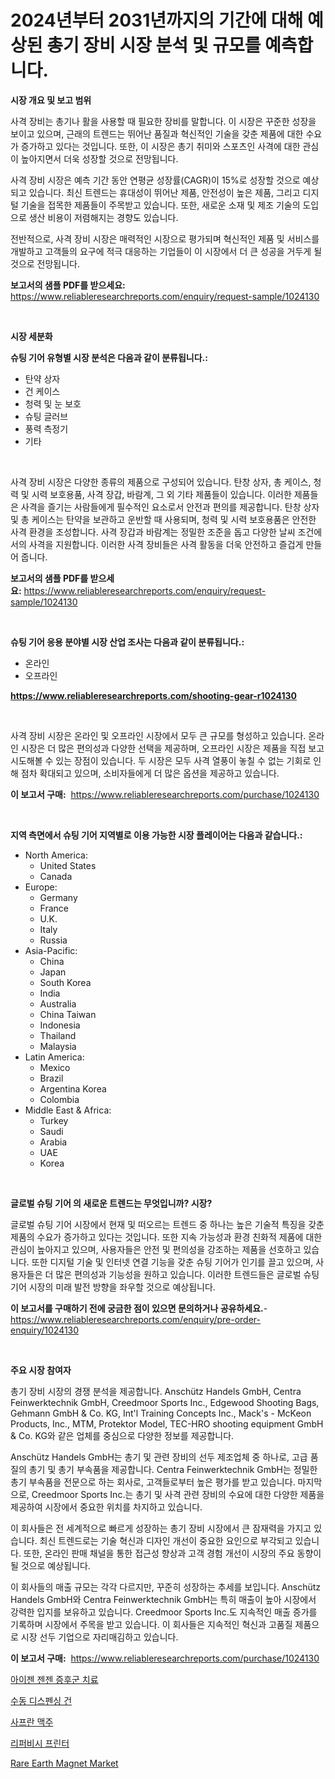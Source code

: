 <p><h1>2024년부터 2031년까지의 기간에 대해 예상된 총기 장비 시장 분석 및 규모를 예측합니다.</h1></p><p><strong>시장 개요 및 보고 범위</strong></p>
<p><p>사격 장비는 총기나 활을 사용할 때 필요한 장비를 말합니다. 이 시장은 꾸준한 성장을 보이고 있으며, 근래의 트렌드는 뛰어난 품질과 혁신적인 기술을 갖춘 제품에 대한 수요가 증가하고 있다는 것입니다. 또한, 이 시장은 총기 취미와 스포츠인 사격에 대한 관심이 높아지면서 더욱 성장할 것으로 전망됩니다. </p><p>사격 장비 시장은 예측 기간 동안 연평균 성장률(CAGR)이 15%로 성장할 것으로 예상되고 있습니다. 최신 트렌드는 휴대성이 뛰어난 제품, 안전성이 높은 제품, 그리고 디지털 기술을 접목한 제품들이 주목받고 있습니다. 또한, 새로운 소재 및 제조 기술의 도입으로 생산 비용이 저렴해지는 경향도 있습니다.</p><p>전반적으로, 사격 장비 시장은 매력적인 시장으로 평가되며 혁신적인 제품 및 서비스를 개발하고 고객들의 요구에 적극 대응하는 기업들이 이 시장에서 더 큰 성공을 거두게 될 것으로 전망됩니다.</p></p>
<p><strong>보고서의 샘플 PDF를 받으세요:</strong> <a href="https://www.reliableresearchreports.com/enquiry/request-sample/1024130">https://www.reliableresearchreports.com/enquiry/request-sample/1024130</a></p>
<p>&nbsp;</p>
<p><strong>시장 세분화</strong></p>
<p><strong>슈팅 기어 유형별 시장 분석은 다음과 같이 분류됩니다.:</strong></p>
<p><ul><li>탄약 상자</li><li>건 케이스</li><li>청력 및 눈 보호</li><li>슈팅 글러브</li><li>풍력 측정기</li><li>기타</li></ul></p>
<p>&nbsp;</p>
<p><p>사격 장비 시장은 다양한 종류의 제품으로 구성되어 있습니다. 탄창 상자, 총 케이스, 청력 및 시력 보호용품, 사격 장갑, 바람계, 그 외 기타 제품들이 있습니다. 이러한 제품들은 사격을 즐기는 사람들에게 필수적인 요소로서 안전과 편의를 제공합니다. 탄창 상자 및 총 케이스는 탄약을 보관하고 운반할 때 사용되며, 청력 및 시력 보호용품은 안전한 사격 환경을 조성합니다. 사격 장갑과 바람계는 정밀한 조준을 돕고 다양한 날씨 조건에서의 사격을 지원합니다. 이러한 사격 장비들은 사격 활동을 더욱 안전하고 즐겁게 만들어 줍니다.</p></p>
<p><strong>보고서의 샘플 PDF를 받으세요:</strong>&nbsp;<a href="https://www.reliableresearchreports.com/enquiry/request-sample/1024130">https://www.reliableresearchreports.com/enquiry/request-sample/1024130</a></p>
<p>&nbsp;</p>
<p><strong> 슈팅 기어 응용 분야별 시장 산업 조사는 다음과 같이 분류됩니다.:</strong></p>
<p><ul><li>온라인</li><li>오프라인</li></ul></p>
<p><strong><a href="https://www.reliableresearchreports.com/shooting-gear-r1024130">https://www.reliableresearchreports.com/shooting-gear-r1024130</a></strong></p>
<p>&nbsp;</p>
<p><p>사격 장비 시장은 온라인 및 오프라인 시장에서 모두 큰 규모를 형성하고 있습니다. 온라인 시장은 더 많은 편의성과 다양한 선택을 제공하며, 오프라인 시장은 제품을 직접 보고 시도해볼 수 있는 장점이 있습니다. 두 시장은 모두 사격 열풍이 놓칠 수 없는 기회로 인해 점차 확대되고 있으며, 소비자들에게 더 많은 옵션을 제공하고 있습니다.</p></p>
<p><strong>이 보고서 구매:</strong>&nbsp; <a href="https://www.reliableresearchreports.com/purchase/1024130">https://www.reliableresearchreports.com/purchase/1024130</a></p>
<p>&nbsp;</p>
<p><strong>지역 측면에서 슈팅 기어 지역별로 이용 가능한 시장 플레이어는 다음과 같습니다.:</strong></p>
<p><ul>
    <li>
        North America:
        <ul>
            <li>United States</li>
            <li>Canada</li>
        </ul>
    </li>
    <li>
        Europe:
        <ul>
            <li>Germany</li>
            <li>France</li>
            <li>U.K.</li>
            <li>Italy</li>
            <li>Russia</li>
        </ul>
    </li>
    <li>
        Asia-Pacific:
        <ul>
            <li>China</li>
            <li>Japan</li>
            <li>South Korea</li>
            <li>India</li>
            <li>Australia</li>
            <li>China Taiwan</li>
            <li>Indonesia</li>
            <li>Thailand</li>
            <li>Malaysia</li>
        </ul>
    </li>
    <li>
        Latin America:
        <ul>
            <li>Mexico</li>
            <li>Brazil</li>
            <li>Argentina Korea</li>
            <li>Colombia</li>
        </ul>
    </li>
    <li>
        Middle East & Africa:
        <ul>
            <li>Turkey</li>
            <li>Saudi</li>
            <li>Arabia</li>
            <li>UAE</li>
            <li>Korea</li>
        </ul>
    </li>
    </ul></p>
<p>&nbsp;</p>
<p><strong>글로벌 슈팅 기어 의 새로운 트렌드는 무엇입니까? 시장?</strong></p>
<p><p>글로벌 슈팅 기어 시장에서 현재 및 떠오르는 트렌드 중 하나는 높은 기술적 특징을 갖춘 제품의 수요가 증가하고 있다는 것입니다. 또한 지속 가능성과 환경 친화적 제품에 대한 관심이 높아지고 있으며, 사용자들은 안전 및 편의성을 강조하는 제품을 선호하고 있습니다. 또한 디지털 기술 및 인터넷 연결 기능을 갖춘 슈팅 기어가 인기를 끌고 있으며, 사용자들은 더 많은 편의성과 기능성을 원하고 있습니다. 이러한 트렌드들은 글로벌 슈팅 기어 시장의 미래 발전 방향을 좌우할 것으로 예상됩니다.</p></p>
<p><strong>이 보고서를 구매하기 전에 궁금한 점이 있으면 문의하거나 공유하세요.</strong>- <a href="https://www.reliableresearchreports.com/enquiry/pre-order-enquiry/1024130">https://www.reliableresearchreports.com/enquiry/pre-order-enquiry/1024130</a></p>
<p>&nbsp;</p>
<p><strong>주요 시장 참여자</strong></p>
<p><p>총기 장비 시장의 경쟁 분석을 제공합니다. Anschütz Handels GmbH, Centra Feinwerktechnik GmbH, Creedmoor Sports Inc., Edgewood Shooting Bags, Gehmann GmbH & Co. KG, Int'l Training Concepts Inc., Mack's - McKeon Products, Inc., MTM, Protektor Model, TEC-HRO shooting equipment GmbH & Co. KG와 같은 업체를 중심으로 다양한 정보를 제공합니다. </p><p>Anschütz Handels GmbH는 총기 및 관련 장비의 선두 제조업체 중 하나로, 고급 품질의 총기 및 총기 부속품을 제공합니다. Centra Feinwerktechnik GmbH는 정밀한 총기 부속품을 전문으로 하는 회사로, 고객들로부터 높은 평가를 받고 있습니다. 마지막으로, Creedmoor Sports Inc.는 총기 및 사격 관련 장비의 수요에 대한 다양한 제품을 제공하여 시장에서 중요한 위치를 차지하고 있습니다.</p><p>이 회사들은 전 세계적으로 빠르게 성장하는 총기 장비 시장에서 큰 잠재력을 가지고 있습니다. 최신 트렌드로는 기술 혁신과 디자인 개선이 중요한 요인으로 부각되고 있습니다. 또한, 온라인 판매 채널을 통한 접근성 향상과 고객 경험 개선이 시장의 주요 동향이 될 것으로 예상됩니다.</p><p>이 회사들의 매출 규모는 각각 다르지만, 꾸준히 성장하는 추세를 보입니다. Anschütz Handels GmbH와 Centra Feinwerktechnik GmbH는 특히 매출이 높아 시장에서 강력한 입지를 보유하고 있습니다. Creedmoor Sports Inc.도 지속적인 매출 증가를 기록하며 시장에서 주목을 받고 있습니다. 이 회사들은 지속적인 혁신과 고품질 제품으로 시장 선두 기업으로 자리매김하고 있습니다.</p></p>
<p><strong>이 보고서 구매:</strong>&nbsp;&nbsp;<a href="https://www.reliableresearchreports.com/purchase/1024130">https://www.reliableresearchreports.com/purchase/1024130</a></p>
<p><p><a href="https://github.com/Tristiarton768456/Market-Research-Report-List-1/blob/main/791305723749.md">아이젠 젠젠 증후군 치료</a></p><p><a href="https://medium.com/@jerrodhilll68/%EC%88%98%EB%8F%99-%EB%B6%84%EC%82%AC-%EC%B4%9D-%EC%8B%9C%EC%9E%A5-%EC%A0%84%EB%A7%9D-%EC%82%B0%EC%97%85-%EA%B0%9C%EC%9A%94-%EB%B0%8F-%EC%98%88%EC%B8%A1-2024%EB%85%84%EB%B6%80%ED%84%B0-2031%EB%85%84-9e80e1ac917d">수동 디스펜싱 건</a></p><p><a href="https://medium.com/@constantinvon/%EC%82%AC%ED%94%84%EB%9E%80-%EB%A7%A5%EC%A3%BC-%EC%8B%9C%EC%9E%A5-%EC%8B%9C%EC%9E%A5-cagr-%EC%8B%9C%EC%9E%A5-%EB%8F%99%ED%96%A5-%EB%B0%8F-%EC%84%B1%EC%9E%A5-%EC%A0%84%EB%9E%B5%EC%97%90-%EB%8C%80%ED%95%9C-%ED%86%B5%EC%B0%B0%EB%A0%A5-ae3055ebe961">사프란 맥주</a></p><p><a href="https://github.com/vsoq0zknh59/Market-Research-Report-List-1/blob/main/642116523748.md">리퍼비시 프린터</a></p><p><a href="https://issuu.com/reportprime-2/docs/rare-earth-magnet-market-size-2030.pptx">Rare Earth Magnet Market</a></p></p>